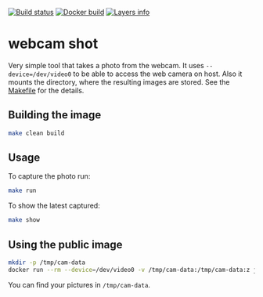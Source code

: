 [![Build status](https://travis-ci.org/radanalyticsio/base-notebook.svg?branch=master)](https://travis-ci.org/Jiri-Kremser/docker-w-shot)
[![Docker build](https://img.shields.io/docker/automated/jkremser/w-shot.svg)](https://hub.docker.com/r/jkremser/w-shot)
[![Layers info](https://images.microbadger.com/badges/image/jkremser/w-shot.svg)](https://microbadger.com/images/jkremser/w-shot)

# webcam shot
Very simple tool that takes a photo from the webcam. It uses `--device=/dev/video0`
to be able to access the web camera on host. Also it mounts the directory, where the
resulting images are stored. See the [Makefile](Makefile) for the details.

## Building the image
```bash
make clean build
```

## Usage

To capture the photo run:

```bash
make run
```

To show the latest captured:
```bash
make show
```

## Using the public image
```bash
mkdir -p /tmp/cam-data
docker run --rm --device=/dev/video0 -v /tmp/cam-data:/tmp/cam-data:z jkremser/w-shot
```

You can find your pictures in `/tmp/cam-data`.
